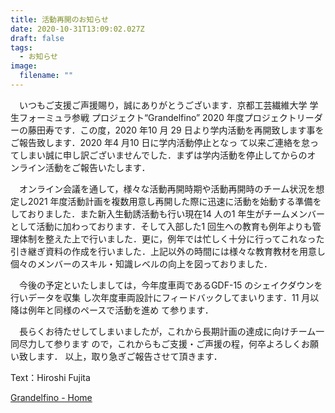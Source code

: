 ```yaml
---
title: 活動再開のお知らせ
date: 2020-10-31T13:09:02.027Z
draft: false
tags:
  - お知らせ
image:
  filename: ""
---
```

　いつもご⽀援ご声援賜り，誠にありがとうございます．京都⼯芸繊維⼤学 学⽣フォーミュラ参戦
プロジェクト“Grandelfino” 2020 年度プロジェクトリーダーの藤⽥寿です．この度，2020 年10 ⽉
29 ⽇より学内活動を再開致します事をご報告致します．2020 年4 ⽉10 ⽇に学内活動停⽌となっ
て以来ご連絡を怠ってしまい誠に申し訳ございませんでした．まずは学内活動を停⽌してからのオ
ンライン活動をご報告いたします．

　オンライン会議を通して，様々な活動再開時期や活動再開時のチーム状況を想定し2021 年度活動計画を複数⽤意し再開した際に迅速に活動を始動する準備をしておりました．また新⼊⽣勧誘活動も⾏い現在14 ⼈の1 年⽣がチームメンバーとして活動に加わっております．そして⼊部した1 回⽣への教育も例年よりも管理体制を整えた上で⾏いました．更に，例年では忙しく⼗分に⾏ってこれなった引き継ぎ資料の作成を⾏いました．上記以外の時間には様々な教育教材を⽤意し個々のメンバーのスキル・知識レベルの向上を図っておりました．

　今後の予定といたしましては，今年度⾞両であるGDF-15 のシェイクダウンを⾏いデータを収集
し次年度⾞両設計にフィードバックしてまいります．11 ⽉以降は例年と同様のペースで活動を進め
て参ります．

　⻑らくお待たせしてしまいましたが，これから⻑期計画の達成に向けチーム⼀同尽⼒して参ります
ので，これからもご⽀援・ご声援の程，何卒よろしくお願い致します．
以上，取り急ぎご報告させて頂きます．

Text：Hiroshi Fujita

[Grandelfino - Home](http://www.grandelfino.net/)